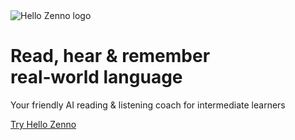 <!-- HERO ────────────────────────────────────────────── -->
<!-- Near‑black (#0b0b0e) section with the faint‑nebula
     background (see supplied PNG) set to cover + 50% opacity stars  -->

<div class="relative flex flex-col items-center py-32 text-center">
  <!-- Floating alien‑hand logo -->
  <img src="/assets/logo.png" alt="Hello Zenno logo"
       class="w-24 md:w-32 mb-8 animate-float" />

  <!-- Headline -->
  <h1 class="text-4xl md:text-6xl font-extrabold
             text-slate-50 leading-tight max-w-4xl">
    Read, <span class="text-mint">hear</span> & <strong>remember</strong><br />
    real‑world language
  </h1>

  <!-- Sub‑headline -->
  <p class="mt-6 text-lg md:text-2xl text-slate-300 max-w-2xl">
    Your friendly AI reading&nbsp;&amp;&nbsp;listening coach for intermediate learners
  </p>

  <!-- Primary CTA -->
  <a href="https://app.hellozenno.com"
     class="mt-10 inline-block rounded-full px-8 py-4 text-lg font-semibold
            bg-mint hover:bg-mint-light focus:outline-none focus:ring-4
            focus:ring-mint/50 shadow-lg shadow-mint/30">
     Try Hello Zenno
  </a>
</div>

<!-- COLOUR TOKENS  (Tailwind custom palette)
     slate-50        near‑white       #F8F9FA
     slate-300       light grey       #D7DADD
     bg-mint         minty green      #45C187
     bg-mint-light                     #60D3A0
     accent-lilac                      #C6A9F0
     accent-orange                     #FDBF7E
     accent-sky                        #88C9FF
     bg‑night       near‑black        #0b0b0e
-->
